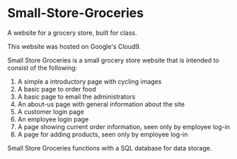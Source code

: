 # Small-Store-Groceries
A website for a grocery store, built for class.

This website was hosted on Google's Cloud9. 

Small Store Groceries is a small grocery store website that is intended to consist of the following:
1. A simple a introductory page with cycling images
2. A basic page to order food
3. A basic page to email the administrators
4. An about-us page with general information about the site
5. A customer login page
6. An employee login page
7. A page showing current order information, seen only by employee log-in
8. A page for adding products, seen only by employee log-in

Small Store Groceries functions with a SQL database for data storage.
